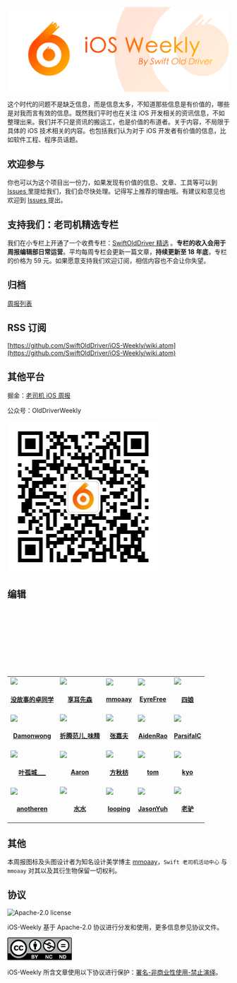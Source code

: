 ![](/assets/ios-weekly.png)

这个时代的问题不是缺乏信息，而是信息太多，不知道那些信息是有价值的，哪些是对我而言有效的信息。既然我们平时也在关注 iOS 开发相关的资讯信息，不如整理出来。我们并不只是资讯的搬运工，也是价值的布道者。关于内容，不局限于具体的 iOS 技术相关的内容。也包括我们认为对于 iOS 开发者有价值的信息，比如软件工程、程序员话题。

## 欢迎参与

你也可以为这个项目出一份力，如果发现有价值的信息、文章、工具等可以到 [Issues ](https://github.com/SwiftOldDriver/iOS-Weekly/issues) 里提给我们，我们会尽快处理。记得写上推荐的理由哦。有建议和意见也欢迎到 [Issues ](https://github.com/SwiftOldDriver/iOS-Weekly/issues) 提出。

## 支持我们：老司机精选专栏

我们在小专栏上开通了一个收费专栏：[SwiftOldDriver 精选](https://xiaozhuanlan.com/olddriver-selection) 。**专栏的收入会用于周报编辑部日常运营**。平均每周专栏会更新一篇文章，**持续更新至 18 年底**，专栏的价格为 59 元。如果愿意支持我们欢迎订阅，相信内容也不会让你失望。

## 归档

[周报列表](https://github.com/SwiftOldDriver/iOS-Weekly/tree/master/Reports)

## RSS 订阅

[https://github.com/SwiftOldDriver/iOS-Weekly/wiki.atom](https://github.com/SwiftOldDriver/iOS-Weekly/wiki.atom)

## 其他平台

掘金：[老司机 iOS 周报](https://juejin.im/user/5a52075e6fb9a01c9d31b107/posts)

公众号：OldDriverWeekly

![](/assets/qrcode_for_wechat.jpg)

## 编辑
<table id='team'>
	<tr>
		<td id='lacklock'>
			<a href='https://github.com/lacklock'>
				<img src='https://github.com/lacklock.png?size=274'>
			</a>
			<h4 align='center'><a href='https://weibo.com/u/1926303682'>没故事的卓同学</a></h4>
		</td>
		<td id='iblacksun'>
			<a href='https://github.com/iblacksun'>
				<img src='https://github.com/iblacksun.png?size=274'>
			</a>
			<h4 align='center'><a href='https://weibo.com/iblacksun'>享耳先森</a></h4>
		</td>
		<td id='mmoaay'>
			<a href='https://github.com/mmoaay'>
				<img src='https://github.com/mmoaay.png?size=274'>
			</a>
			<h4 align='center'><a href='https://weibo.com/smmoaay'>mmoaay</a></h4>
		</td>
		<td id='EyreFree'>
			<a href='https://github.com/EyreFree'>
				<img src='https://github.com/EyreFree.png?size=274'>
			</a>
			<h4 align='center'><a href='https://weibo.com/eyrefree777'>EyreFree</a></h4>
		</td>
		<td id='kemchenj'>
			<a href='https://github.com/kemchenj'>
				<img src='https://github.com/kemchenj.png?size=274'>
			</a>
			<h4 align='center'><a href='https://twitter.com/kemchenj'>四娘</a></h4>
		</td>
	</tr>
	<tr>
		<td id='Damonvvong'>
			<a href='https://github.com/Damonvvong'>
				<img src='https://github.com/Damonvvong.png?size=274'>
			</a>
			<h4 align='center'><a href='https://weibo.com/damonone'>Damonwong</a></h4>
		</td>
		<td id='awhisper'>
			<a href='https://github.com/awhisper'>
				<img src='https://github.com/awhisper.png?size=274'>
			</a>
			<h4 align='center'><a href='https://weibo.com/agvicking'>折腾范儿_味精</a></h4>
		</td>
		<td id='josephchang10'>
			<a href='https://github.com/josephchang10'>
				<img src='https://github.com/josephchang10.png?size=274'>
			</a>
			<h4 align='center'><a href='https://weibo.com/u/2949394297'>张嘉夫</a></h4>
		</td>
		<td id='raozhizhen'>
			<a href='https://github.com/raozhizhen'>
				<img src='https://github.com/raozhizhen.png?size=274'>
			</a>
			<h4 align='center'><a href='https://weibo.com/AidenRao'>AidenRao</a></h4>
		</td>
		<td id='ParsifalC'>
			<a href='https://github.com/ParsifalC'>
				<img src='https://github.com/ParsifalC.png?size=274'>
			</a>
			<h4 align='center'><a href='https://weibo.com/parsifalchang'>ParsifalC</a></h4>
		</td>
	</tr>
	<tr>
		<td id='zangqilong198812'>
			<a href='https://github.com/zangqilong198812'>
				<img src='https://github.com/zangqilong198812.png?size=274'>
			</a>
			<h4 align='center'><a href='https://weibo.com/u/1438670852'>叶孤城___</a></h4>
		</td>
		<td id='Aaron'>
			<a href='https://github.com/aaaron7'>
				<img src="https://github.com/aaaron7.png?size=274" width="274" />
			</a>
			<h4 align='center'><a href='https://weibo.com/aaaron7'>Aaron</a></h4>
		</td>
		<td id='Mango'>
			<a href='https://github.com/100mango'>
				<img src="https://github.com/100mango.png?size=274" width="274" />
			</a>
			<h4 align='center'><a href='https://weibo.com/100mango'>方秋枋</a></h4>
		</td>

​		<td id='tom'>
			<a href='https://github.com/tom510230'>
				<img src="https://github.com/tom510230.png?size=274" width="274" />
			</a>
			<h4 align='center'><a href='https://xiaozhuanlan.com/u/6682065345'>tom</a></h4>
		</td>

​		<td id='kyo'>
			<a href='https://github.com/KyoLi'>
				<img src="https://github.com/KyoLi.png?size=274" width="274" />
			</a>
			<h4 align='center'><a href='https://github.com/KyoLi'>kyo</a></h4>
		</td>

​	</tr>
	<tr>
		<td id='anotheren'>
			<a href='https://github.com/anotheren'>
				<img src='https://github.com/anotheren.png?size=274'>
			</a>
			<h4 align='center'><a href='https://anotheren.com'>anotheren</a></h4>
		</td>
		<td id='shui'>
			<a href='https://github.com/waterXu'>
				<img src="https://github.com/waterXu.png?size=274" width="274" />
			</a>
			<h4 align='center'><a href='https://www.xuyanlan.com'>水水</a></h4>
		</td>
		<td id='looping'>
			<a href='https://github.com/looping'>
				<img src="https://github.com/looping.png?size=274" width="274" />
			</a>
			<h4 align='center'><a href='https://github.com/looping'>looping</a></h4>
		</td>

​		<td id='Jason'>
			<a href='https://github.com/yxztj'>
				<img src="https://github.com/yxztj.png?size=274" width="274" />
			</a>
			<h4 align='center'><a href='https://weibo.com/jasonyuh'>JasonYuh</a></h4>
		</td>
​		<td id='olddonkey'>
			<a href='https://weibo.com/u/6090610445'>
				<img src="https://github.com/olddonkey.png?size=274" width="274" />
			</a>
			<h4 align='center'><a href='https://weibo.com/u/6090610445'>老驴</a></h4>
		</td>
​	</tr>
</table>

## 其他

本周报图标及头图设计者为知名设计美学博主 [mmoaay](https://weibo.com/smmoaay)，`Swift 老司机活动中心` 与 `mmoaay` 对其以及其衍生物保留一切权利。

## 协议

<img alt="Apache-2.0 license" src="https://lucene.apache.org/images/mantle-power.png" width="128">

iOS-Weekly 基于 Apache-2.0 协议进行分发和使用，更多信息参见协议文件。

<img src='https://raw.githubusercontent.com/EyreFree/EFArticles/master/res/cc-by-nc-nd.png' width='145.77' height='51'/>

iOS-Weekly 所含文章使用以下协议进行保护：[署名-非商业性使用-禁止演绎](http://creativecommons.org/licenses/by-nc-nd/3.0/cn/)。
